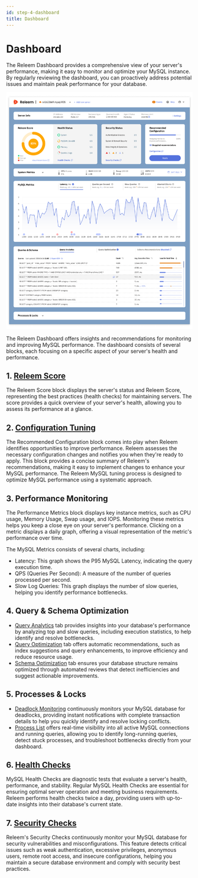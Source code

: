 ```yaml
---
id: step-4-dashboard
title: Dashboard
---
```


# Dashboard

The Releem Dashboard provides a comprehensive view of your server's performance, making it easy to monitor and optimize your MySQL instance. By regularly reviewing the dashboard, you can proactively address potential issues and maintain peak performance for your database.

![Releem Dashboard](../../assets/images/releem_dashboard.png)

The Releem Dashboard offers insights and recommendations for monitoring and improving MySQL performance. The dashboard consists of several blocks, each focusing on a specific aspect of your server's health and performance.

## 1. [Releem Score](https://releem.com/docs/releem-score)
The Releem Score block displays the server's status and Releem Score, representing the best practices (health checks) for maintaining servers. The score provides a quick overview of your server's health, allowing you to assess its performance at a glance.

## 2. [Configuration Tuning](/getting-started/step-3-getting-and-applying-recommendations)
The Recommended Configuration block comes into play when Releem identifies opportunities to improve performance. Releem assesses the necessary configuration changes and notifies you when they're ready to apply. This block provides a concise summary of Releem's recommendations, making it easy to implement changes to enhance your MySQL performance. The Releem MySQL tuning process is designed to optimize MySQL performance using a systematic approach.

## 3. Performance Monitoring
The Performance Metrics block displays key instance metrics, such as CPU usage, Memory Usage, Swap usage, and IOPS. Monitoring these metrics helps you keep a close eye on your server's performance. Clicking on a metric displays a daily graph, offering a visual representation of the metric's performance over time. 

The MySQL Metrics consists of several charts, including:
- Latency: This graph shows the P95 MySQL Latency, indicating the query execution time.
- QPS (Queries Per Second): A measure of the number of queries processed per second.
- Slow Log Queries: This graph displays the number of slow queries, helping you identify performance bottlenecks.

## 4. Query & Schema Optimization
- [Query Analytics](/getting-started/query-analytics) tab provides insights into your database's performance by analyzing top and slow queries, including execution statistics, to help identify and resolve bottlenecks.
- [Query Optimization](/getting-started/query-optimization) tab offers automatic recommendations, such as index suggestions and query enhancements, to improve efficiency and reduce resource usage.
- [Schema Optimization](/getting-started/schema-optimization) tab ensures your database structure remains optimized through automated reviews that detect inefficiencies and suggest actionable improvements.

## 5. Processes & Locks
- [Deadlock Monitoring](/getting-started/deadlock-monitoring) continuously monitors your MySQL database for deadlocks, providing instant notifications with complete transaction details to help you quickly identify and resolve locking conflicts.
- [Process List](/getting-started/process-list) offers real-time visibility into all active MySQL connections and running queries, allowing you to identify long-running queries, detect stuck processes, and troubleshoot bottlenecks directly from your dashboard.

## 6. [Health Checks](/getting-started/step-5-health-checks)
MySQL Health Checks are diagnostic tests that evaluate a server's health, performance, and stability. Regular MySQL Health Checks are essential for ensuring optimal server operation and meeting business requirements. Releem performs health checks twice a day, providing users with up-to-date insights into their database's current state.

## 7. [Security Checks](/getting-started/security-checks)
Releem's Security Checks continuously monitor your MySQL database for security vulnerabilities and misconfigurations. This feature detects critical issues such as weak authentication, excessive privileges, anonymous users, remote root access, and insecure configurations, helping you maintain a secure database environment and comply with security best practices.
